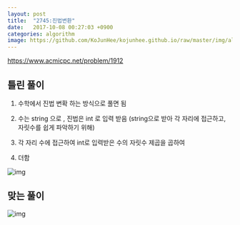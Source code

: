 ```yaml
---
layout: post
title:  "2745:진법변환"
date:   2017-10-08 00:27:03 +0900
categories: algorithm
image: https://github.com/KoJunHee/kojunhee.github.io/raw/master/img/algorithm.png
---
```



<https://www.acmicpc.net/problem/1912>

## 틀린 풀이

1. 수학에서 진법 변확 하는 방식으로 풀면 됨

2. 수는 string 으로 , 진법은 int 로 입력 받음 
(string으로 받아 각 자리에 접근하고, 자릿수를 쉽게 파악하기 위해)

3. 각 자리 수에 접근하여 int로 입력받은 수의 자릿수 제곱을 곱하여 

4. 더함

![img](http://cfile29.uf.tistory.com/image/99F8273359DA31220B49CF)

## 맞는 풀이

![img](http://cfile26.uf.tistory.com/image/99B3C33359DA36C51E06C7)

